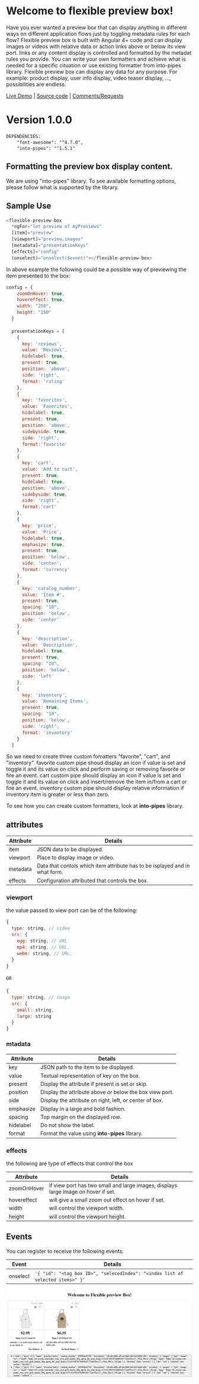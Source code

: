 # Welcome to flexible preview box!

Have you ever wanted a preview box that can display anything in different ways on different application flows just by toggling metadata rules for each flow? Flexible preview box is built with Angular 4+ code and can display images or videos with relative data or action links above or below its view port. links or any content display is controlled and formatted by the metadat rules you provide. You can write your own formatters and achieve what is needed for a specific cituation or use existing formatter from into-pipes library.  Flexible preview box can display any data for any purpose. For example: product display, user info display, video teaser display, ..., possibilities are endless.


[Live Demo](https://flexible-preview-box.stackblitz.io) | [Source code](https://github.com/msalehisedeh/flexible-preview-box) | [Comments/Requests](https://github.com/msalehisedeh/flexible-preview-box/issues)


# Version 1.0.0

```
DEPENDENCIES: 
	"font-awesome": "^4.7.0", 
	"into-pipes": "^1.5.1"
```

## Formatting the preview box display content.

We are using "into-pipes" library. To see available formatting options, please follow what is supported by the library.

## Sample Use

```javascript
<flexible-preview-box
  *ngFor="let preview of myPreviews"
  [item]="preview"
  [viewport]="preview.images"
  [metadata]="presentationKeys"
  [effects]="config"
  (onselect)="onselect($event)"></flexible-preview-box>

```

In above example the following could be a possible way of previewing the item presented to the box:
```javascript
config = {
    zoomOnHover: true,
    hovereffect: true,
    width: "250",
    height: "150"
  }

  presentationKeys = [
    {
      key: 'reviews',
      value: 'Reviews',
      hidelabel: true,
      present: true,
      position: 'above',
      side: 'right',
      format: 'rating'
    },
    {
      key: 'favorites',
      value: 'Favorites',
      hidelabel: true,
      present: true,
      position: 'above',
      sidebyside: true,
      side: 'right',
      format:'favorite'
    },
    {
      key: 'cart',
      value: 'Add to cart',
      present: true,
      hidelabel: true,
      position: 'above',
      sidebyside: true,
      side: 'right',
      format:'cart'
    },
    {
      key: 'price',
      value: 'Price',
      hidelabel: true,
      emphasize: true,
      present: true,
      position: 'below',
      side: 'center',
      format: 'currency'
    },
    {
      key: 'catalog_number',
      value: 'Item #',
      present: true,
      spacing: "10",
      position: 'below',
      side: 'center'
    },
    {
      key: 'description',
      value: 'Description',
      hidelabel: true,
      present: true,
      spacing: "10",
      position: 'below',
      side: 'left'
    },
    {
      key: 'inventory',
      value: 'Remaining Items',
      present: true,
      spacing: "10",
      position: 'below',
      side: 'right',
      format: 'inventory'
    }
  ]
```
So we need to create three custom fomatters "favorite", "cart", and "inventory".
favorite custom pipe shoud display an icon if value is set and toggle it and its value on click and perform saving or removing favorite or fire an event.
cart custom pipe should display an icon if value is set and toggle it and its value on click and insert/remove the item in/from a cart or fire an event.
inventory custom pipe should display relative information if inventory item is greater or less than zero.

To see how you can create custom formatters, look at **into-pipes** library. 

## attributes

| Attribute       |Details                                                                      |
|-----------------|-----------------------------------------------------------------------------|
|item             | JSON data to be displayed.                                                  |
|viewport         | Place to display image or video.                                            |
|metadata         | Data that contols which item attribute has to be isplayed and in what form. |
|effects          | Configuration attributed that controls the box.                             |

### viewport
the value passed to view port can be of the following:
```javascript
{
  type: string, // video
  src: {
    egg: string, // URL
    mp4: string, // URL,
    webm: string, // URL,
  }
}

OR

{
  type: string, // image
  src: {
    small: string,
    large: string
  }
}
```

### mtadata

| Attribute       |Details                                                                      |
|-----------------|-----------------------------------------------------------------------------|
|key              | JSON path to the item to be displayed.                                      |
|value            | Textual representation of key on the box.                                   |
|present          | Display the attribute if present is set or skip.                            |
|position         | Display the attribute above or below the box view port.                     |
|side             | Display the attribute on right, left, or center of box.                     |
|emphasize        | Display in a large and bold fashion.                                        |
|spacing          | Top margin on the displayed row.                                            |
|hidelabel        | Do not show the label.                                                      |
|format           | Format the value using **into-pipes** library.                              |


### effects
the following are type of effects that control the box

| Attribute       |Details                                                                             |
|-----------------|------------------------------------------------------------------------------------|
|zoomOnHover      | if view port has two small and large images, displays large image on hover if set. |
|hovereffect      | will give a small zoom out effect on hover if set.                                 |
|width            | will control the viewport width.                                                   |
|height           | will control the viewport height.                                                  |


## Events
You can register to receive the following events:

| Event       |Details                                                                                             |
|-------------|----------------------------------------------------------------------------------------------------|
|onselect     |`'{ "id": "<tag box ID>", "selecedIndex": "<index list of selected items>" }'`                      |



![alt text](https://raw.githubusercontent.com/msalehisedeh/flexible-preview-box/master/sample.png  "What you would see when a flexible-preview-box is used")
